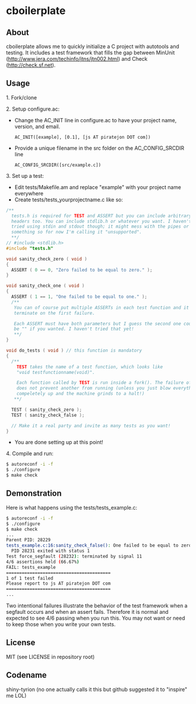 cboilerplate
============

About
-----
cboilerplate allows me to quickly initialize a C project with autotools and testing. It includes a test framework that fills the gap between MinUnit (http://www.jera.com/techinfo/jtns/jtn002.html) and Check (http://check.sf.net).

Usage
-----
1\. Fork/clone

2\. Setup configure.ac:
  * Change the AC_INIT line in configure.ac to have your project name, version, and email.

        AC_INIT([example], [0.1], [js AT piratejon DOT com])

  * Provide a unique filename in the src folder on the AC_CONFIG_SRCDIR line

        AC_CONFIG_SRCDIR([src/example.c])


3\. Set up a test:
  * Edit tests/Makefile.am and replace "example" with your project name everywhere
  * Create tests/tests_yourprojectname.c like so:

```c
/** 
  tests.h is required for TEST and ASSERT but you can include arbitrary
  headers too. You can include stdlib.h or whatever you want. I haven't
  tried using stdin and stdout though; it might mess with the pipes or
  something so for now I'm calling it "unsupported".
  **/
// #include <stdlib.h>
#include "tests.h"

void sanity_check_zero ( void )
{
  ASSERT ( 0 == 0, "Zero failed to be equal to zero." );
}

void sanity_check_one ( void )
{
  ASSERT ( 1 == 1, "One failed to be equal to one." );
  /**
   You can of course put multiple ASSERTs in each test function and it will
   terminate on the first failure.

   Each ASSERT must have both parameters but I guess the second one could
   be "" if you wanted. I haven't tried that yet!
   **/
}

void do_tests ( void ) // this function is mandatory
{
  /**
    TEST takes the name of a test function, which looks like
    "void testfunctionname(void)".

    Each function called by TEST is run inside a fork(). The failure of one
    does not prevent another from running (unless you just blow everything
    compeletely up and the machine grinds to a halt!)
   **/

  TEST ( sanity_check_zero );
  TEST ( sanity_check_false );

  // Make it a real party and invite as many tests as you want!
}
```

  * You are done setting up at this point!

4\. Compile and run:

```bash
$ autoreconf -i -f
$ ./configure
$ make check
```

Demonstration
-------------
Here is what happens using the tests/tests_example.c:
```bash
$ autoreconf -i -f
$ ./configure
$ make check
...
Parent PID: 28229
tests_example.c:16:sanity_check_false(): One failed to be equal to zero.
  PID 28231 exited with status 1
Test force_segfault (28232): terminated by signal 11
4/6 assertions held (66.67%)
FAIL: tests_example
========================================
1 of 1 test failed
Please report to js AT piratejon DOT com
========================================
... 
```

Two intentional failures illustrate the behavior of the test framework when a segfault occurs and when an assert fails. Therefore it is normal and expected to see 4/6 passing when you run this. You may not want or need to keep those when you write your own tests.

License
-------
MIT (see LICENSE in repository root)

Codename
--------
shiny-tyrion (no one actually calls it this but github suggested it to "inspire" me LOL)

